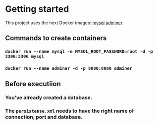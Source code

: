 # Getting started

This project uses the next Docker images: [mysql](https://hub.docker.com/_/mysql)  [adminer](https://hub.docker.com/_/adminer)

## Commands to create containers

### `docker run --name mysql -e MYSQL_ROOT_PASSWORD=root -d -p 3306:3306 mysql`

### `docker run --name adminer -d -p 8080:8080 adminer`

## Before executiion

### You've already created a database.
### The `persistense.xml` needs to have the right name of connection, port and database.
